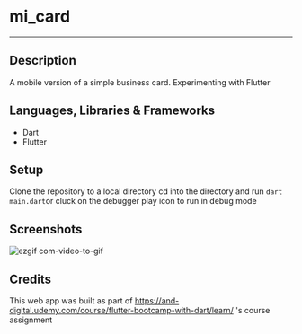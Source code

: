 # mi_card
---

## Description
A mobile version of a simple business card. Experimenting with Flutter


## Languages, Libraries & Frameworks
* Dart
* Flutter


## Setup
Clone the repository to a local directory
cd into the directory and run `dart main.dart`or cluck on the debugger play icon to run in debug mode


## Screenshots
![ezgif com-video-to-gif](https://github.com/NTielman/portfolio_app/assets/70571238/f1119d01-3517-4d37-9e5a-ce59ec5c5701)


## Credits
This web app was built as part of https://and-digital.udemy.com/course/flutter-bootcamp-with-dart/learn/ 's course assignment 
